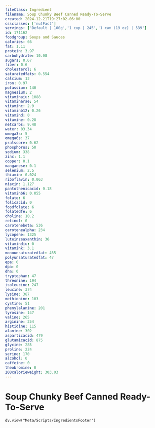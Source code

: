 ```yaml
---
fileClass: Ingredient
filename: Soup Chunky Beef Canned Ready-To-Serve
created: 2024-12-21T19:27:02-06:00
cssclasses: ['nutFact']
servings: ['Default | 100g','1 cup | 245','1 can (19 oz) | 539']
id: 171162
foodgroup: Soups and Sauces
calories: 66
fat: 1.11
protein: 3.97
carbohydrate: 10.08
sugars: 0.67
fiber: 0.6
cholesterol: 6
saturatedfats: 0.554
calcium: 13
iron: 0.97
potassium: 140
magnesium: 2
vitaminaiu: 1088
vitaminarae: 54
vitaminc: 2.9
vitaminb12: 0.26
vitamind: 0
vitamine: 0.28
netcarbs: 9.48
water: 83.34
omega3s: 5
omega6s: 37
pralscore: 0.62
phosphorus: 50
sodium: 338
zinc: 1.1
copper: 0.1
manganese: 0.1
selenium: 2.5
thiamin: 0.024
riboflavin: 0.063
niacin: 1.127
pantothenicacid: 0.18
vitaminb6: 0.055
folate: 6
folicacid: 0
foodfolate: 6
folatedfe: 6
choline: 10.2
retinol: 0
carotenebeta: 536
carotenealpha: 234
lycopene: 1325
luteinzeaxanthin: 36
vitamindiu: 0
vitamink: 3.1
monounsaturatedfat: 465
polyunsaturatedfat: 47
epa: 0
dpa: 0
dha: 0
tryptophan: 47
threonine: 194
isoleucine: 247
leucine: 374
lysine: 387
methionine: 103
cystine: 51
phenylalanine: 201
tyrosine: 147
valine: 265
arginine: 254
histidine: 115
alanine: 302
asparticacid: 479
glutamicacid: 875
glycine: 285
proline: 224
serine: 170
alcohol: 0
caffeine: 0
theobromine: 0
200calorieweight: 303.03
---
```


# Soup Chunky Beef Canned Ready-To-Serve

```dataviewjs
dv.view("Meta/Scripts/IngredientsFooter")
```